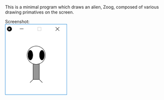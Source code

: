 This is a minimal program which draws an alien, Zoog, composed of various drawing primatives on the screen.

Screenshot:  
![Zoog](zoog.png)